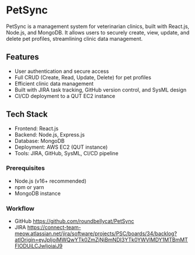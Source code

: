# PetSync

PetSync is a management system for veterinarian clinics, built with React.js, Node.js, and MongoDB. It allows users to securely create, view, update, and delete pet profiles, streamlining clinic data management.

## Features
- User authentication and secure access
- Full CRUD (Create, Read, Update, Delete) for pet profiles
- Efficient clinic data management
- Built with JIRA task tracking, GitHub version control, and SysML design
- CI/CD deployment to a QUT EC2 instance

## Tech Stack
- Frontend: React.js
- Backend: Node.js, Express.js
- Database: MongoDB
- Deployment: AWS EC2 (QUT instance)
- Tools: JIRA, GitHub, SysML, CI/CD pipeline

### Prerequisites
- Node.js (v16+ recommended)
- npm or yarn
- MongoDB instance

### Workflow
- GitHub
https://github.com/roundbellycat/PetSync
- JIRA
https://connect-team-meow.atlassian.net/jira/software/projects/PSC/boards/34/backlog?atlOrigin=eyJpIjoiMWQwYTk0ZmZjNjBmNDI3YTk0YWVlMDY1MTBmMTFlODUiLCJwIjoiaiJ9